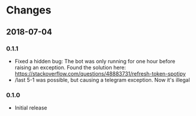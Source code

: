 # Changes #

## 2018-07-04 
### 0.1.1
- Fixed a hidden bug: The bot was only running for one hour before raising an
  exception. Found the solution here: https://stackoverflow.com/questions/48883731/refresh-token-spotipy
- /last 5-1 was possible, but causing a telegram exception. Now it's illegal

### 0.1.0
- Initial release
